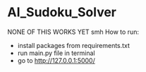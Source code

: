 # AI_Sudoku_Solver

NONE OF THIS WORKS YET smh
How to run:

- install packages from requirements.txt
- run main.py file in terminal
- go to http://127.0.0.1:5000/
 
